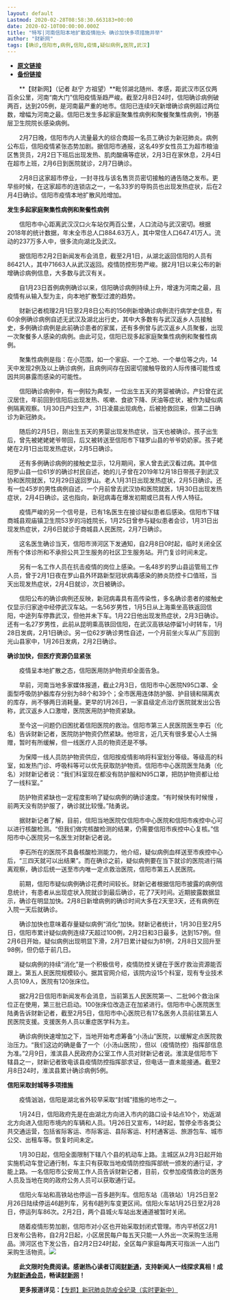 ```yaml
---
layout: default
Lastmod: 2020-02-28T08:58:30.663183+00:00
date: 2020-02-10T00:00:00.000Z
title: "特写|河南信阳本地扩散疫情抬头 确诊加快多项措施并举"
author: "财新网"
tags: [确诊,信阳市,病例,信阳,疫情,疑似病例,医院,武汉]
---
```


* [**原文链接**](http://www.caixin.com/2020-02-10/101513432.html)
* [**备份链接**](http://archive.is/JfUTH)


　　**【财新网】（记者 赵宁 方祖望）**毗邻湖北随州、孝感，距武汉市区仅两百余公里，河南“南大门”信阳疫情渐趋严峻。截至2月8日24时，信阳确诊病例破两百，达到205例，是河南最严重的地市。信阳已连续9天新增确诊病例超过两位数，增幅为河南之最。信阳已发生多起家庭聚集性病例和聚餐聚集性病例，1例基层卫生院院长感染病例。

　　2月7日晚，信阳市内人流量最大的综合商超一名员工确诊为新冠肺炎。病例公布后，信阳疫情紧张态势加剧。据信阳市通报，这名49岁女性员工为超市粮油区售货员，2月2日下班后出现发热、肌肉酸痛等症状，2月3日在家休息，2月4日在超市上班，2月6日到医院就诊，2月7日确诊。

　　2月8日这家超市停业，一封寻找与该名售货员密切接触的通告随之发布。更早些时候，在这家超市的连锁店之一，一名33岁的导购员也出现发热症状，后在2月4日确诊。信阳市疫情本地扩散风险增加。

**发生多起家庭聚集性病例和聚餐性病例**

　　信阳市中心距离武汉汉口火车站仅两百公里，人口流动与武汉密切。根据2018年的统计数据，年末全市总人口884.63万人，其中常住人口647.41万人。流动的237万多人中，很多流向湖北及武汉。

　　据信阳市2月2日新闻发布会消息，截至2月1日，从湖北返回信阳的人员有86421人，其中71663人从武汉返回。疫情防控形势严峻。据2月1日以来公布的新增确诊病例信息，大多数与武汉有关。

　　自1月23日首例病例确诊以来，信阳确诊病例持续上升，增速为河南之最，且疫情有从输入型为主，向本地扩散型过渡的趋势。

　　财新记者梳理2月1日至2月8日公布的156例新增确诊病例流行病学史信息，有60余例确诊病例自述无武汉及湖北出行史，其中大多数有与武汉返乡人员接触史，多例确诊病例是此前确诊患者的家属，还有多例曾与武汉返乡人员聚餐，出现一次聚餐多人感染的病例。由此可见，信阳已现多起家庭聚集性病例和聚餐性病例。

　　聚集性病例是指：在小范围，如一个家庭、一个工地、一个单位等之内，14天中发现2例及以上确诊病例，且病例间存在因密切接触导致的人际传播可能性或因共同暴露而感染的可能性。

　　信阳确诊病例中，有一例较为典型，一位出生五天的男婴被确诊。产妇曾在武汉居住，年前回到信阳后出现发热、咳嗽、食欲下降、厌油等症状，被作为疑似病例隔离观察。1月30日产妇生产，31日凌晨出现病危，后被抢救回来，但第二日确诊为新冠肺炎。

　　随后的2月5日，刚出生五天的男婴出现发热症状，当天也被确诊。孩子出生后，曾先被姥姥姥爷带回，后又被转送至信阳市下辖罗山县的爷爷奶奶家。孩子姥姥在2月1日出现发热症状，2月5日确诊。

　　还有多例确诊病例的接触史显示，12月期间，家人曾去武汉看过病。其中信阳罗山县一位61岁的确诊村民自述，她的儿子曾在2019年12月18日带孩子到武汉协和医院就医，12月29日返回罗山。老人1月31日出现发热症状，2月5日确诊。还有一位45岁的男性病例自述，一个月前曾去武汉协和医院就医，1月30日出现发热症状，2月4日确诊。这也指向，新冠病毒在爆发初期或已具有人传人特征。

　　疫情严峻的另一个信号是，已有1名医生在接诊疑似患者后感染。信阳市下辖商城县观庙镇卫生院53岁的冯姓院长，1月25日曾参与疑似患者会诊，1月31日出现发热症状，2月6日就诊于商城县人民医院，2月7日确诊。

　　这名医生确诊当天，信阳市浉河区下发通知，自2月8日0时起，临时关闭全区所有个体诊所和不承担公共卫生服务的社区卫生服务站。开门复诊时间未定。

　　另有一名工作人员在抗击疫情的岗位上感染。一名48岁的罗山县运管局工作人员，曾于2月1日夜在罗山县外环路新型冠状病毒感染的肺炎防控卡口值班，当天出现发热症状，2月4日就诊，次日被确诊。

　　信阳公布的确诊病例还反映，新冠病毒具有高传染性，多名确诊患者的接触史仅显示归家途中经停武汉车站。一名56岁男性，1月5日从上海乘坐高铁返回信阳，中途列车停靠武汉，但他并未下车。1月22日他出现发热症状，2月3日确诊。还有一名27岁男性，此前从昆明乘高铁回信阳，在武汉高铁站停留1小时转车，1月28日发病，2月1日确诊。另一位62岁确诊男性自述，一个月前坐火车从广东回到光山县家中，1月26日发病，2月2日确诊。

**确诊加快，但医疗资源仍显紧张**

　　疫情呈本地扩散之态，信阳医用防护物资却全面告急。

　　早前，河南当地多家媒体报道，截止2月3日，信阳市中心医院N95口罩、全面型呼吸防护器库存分别为88个和39个；全市医用连体防护服、护目镜和隔离衣的库存，尚不够两日消耗量。更早的1月26日，一家县级定点治疗医院就发出公告称，武汉返乡人口激增，医院医用防护物资紧缺。

　　至今这一问题仍旧困扰着信阳医院的救治。信阳市第三人民医院医生李石（化名）告诉财新记者，医院防护物资仍然紧缺。他坦言，近几天有很多爱心人士捐赠，暂时有所缓解，但一线医疗人员的物资还是不够。

　　为保障一线人员防护物资供应，信阳按疫情影响将科室划分等级。等级高的科室，如发热门诊、呼吸科等可以优先获取防护物资。信阳市中心医院医生陆勇（化名）对财新记者说：“我们科室现在都没有防护服和N95口罩，把防护物资都让给了一线科室。”

　　防护物资紧缺也一定程度影响了疑似病例的确诊速度。“有时候快有时候慢 ，前两天没有防护服了，确诊就比较慢。”陆勇说。

　　据财新记者了解，目前，信阳当地医院仅信阳市中心医院和信阳市疾控中心可以进行核酸检测。“但我们做完核酸检测的结果，仍需要信阳市疾控中心复核。”信阳市中心医院另一名医生对财新记者说。

　　李石所在的医院不具备核酸检测能力，他介绍，疑似病例血样送至市疾控中心后，“三四天就可以出结果”。而在确诊之前，疑似病例要在当下就诊的医院进行隔离观察，确诊后统一送至市内唯一定点救治医院，信阳市第五人民医院。

　　前期，信阳市疑似病例确诊花费时间较长。财新记者根据信阳市披露的病例信息统计，有患者从出现症状入院就诊到最后确诊，花了7天时间。近期披露数据显示，确诊在明显加快。2月8日新增病例的确诊时间大多在2天至3天，还有病例在入院一天后就确诊。

　　确诊加快也意味着存量疑似病例“消化”加快。财新记者统计，1月30日至2月5日，信阳市累计疑似病例连续7天超过100例，2月2日和3日最多，达到157例。但2月6日开始，疑似病例出现明显下滑，2月7日累计疑似为81例，2月8日又回升至98例，但仍低于前几日。

　　疑似病例的持续“消化”是一个积极信号，疫情防控关键在于医疗救治资源能否跟上。第五人民医院规模较小。据其官网介绍，该院内设15个科室，现有专业技术人员109人，医院有120张床位。

　　据2月2日信阳市新闻发布会消息，当前第五人民医院第一、二批96个救治床位正在使用，第三批已启动。100张床位改造正在加紧进行。信阳市中心医院医生陆勇告诉财新记者，截至2月5日，信阳市中心医院已有17名医务人员前往第五人民医院支援。支援医务人员以重症医学科为主。

　　确诊病例快速增加之下，当地开始考虑筹备“小汤山”医院，以缓解定点医院救治压力。“我们这边的确是备了一个（小汤山医院），但以（疫情防控）指挥部信息为准。”2月9日，淮滨县人民政府办公室工作人员对财新记者说。淮滨是信阳市下辖县之一，财新记者致电该县疫情防控指挥部求证，但电话一直未能接通。截至2月8日24时，淮滨县累计确诊病例5例。

**信阳采取封城等多项措施**

　　疫情汹汹，信阳是湖北省外较早采取“封城”措施的地市之一。

　　1月24日，信阳政府先是在由湖北方向进入市内的路口设卡站点10个，劝返湖北方向进入信阳市境内的车辆和人员。1月26日又宣布，14时起，暂停全市各类公共交通运营，包括省际客运、市际客运、县际客运、村村通客运、旅游包车、城市公交、出租车等。恢复时间未定。

　　1月30日起，信阳全面限制下辖八个县的机动车上路。主城区从2月3日起开始实施机动车登记通行制，车主只有获取当地疫情防控指挥部统一颁发的通行证，才能上路。一名信阳市公安局工作人员告诉财新记者，目前，仅参加疫情救治的医务人员及当地在岗的政府公务人员可以获取通行证。

　　信阳火车站和高铁站也停运一百多趟列车。信阳东站（高铁站）1月25日至2月26日陆续停运46趟列车，另有6趟列车变更区间。信阳火车站1月25日至2月28日，停运列车86次。2月2日，两个县城火车站出发通道被暂时关闭。

　　随着疫情形势加剧，信阳市对小区也开始采取封闭式管理。市内平桥区2月1日发布公告称，自2月2日起，小区居民每户每五天只能一人外出一次采购生活用品。浉河区也下发公告，自2月2日24时起，全区每户家庭每两天可指派一人出门采购生活物资。[![](/images/post/d02a42d9cb3dec9320e5f550278911c7.ico)](http://www.caixin.com/2020-02-10/101513432.html)

　　**此文限时免费阅读。感谢热心读者订阅[财新通](http://mall.caixin.com/mall/web/product/product.html?id=733&originReferrer=appfree&channelSource=appfree)，支持新闻人一线探求真相！成为[财新通会员](http://mall.caixin.com/mall/web/list/list.html?type=127&originReferrer=appfree&channelSource=appfree)，畅读[财新网](https://datayi.cn/1lnZaaidYRRn)！**

　　**更多报道详见：**[【专题】新冠肺炎防疫全纪录（实时更新中）](http://m.app.caixin.com/m_topic_detail/1473.html)

